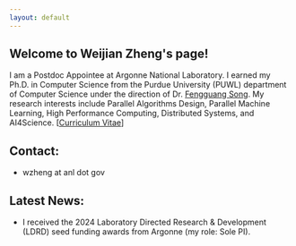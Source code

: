```yaml
---
layout: default
---
```


## Welcome to Weijian Zheng's page!


I am a Postdoc Appointee at Argonne National Laboratory. I earned my Ph.D. in Computer Science from the Purdue University (PUWL) department of Computer Science under the direction of Dr. [Fengguang Song](https://homes.luddy.indiana.edu/fgsong/). My research interests include Parallel Algorithms Design, Parallel Machine Learning, High Performance Computing, Distributed Systems, and AI4Science. [[Curriculum Vitae](../paper/cv_042225.pdf)]


## Contact:

* wzheng at anl dot gov
  
  
## Latest News:

* I received the 2024 Laboratory Directed Research & Development (LDRD) seed funding awards from Argonne (my role: Sole PI).
